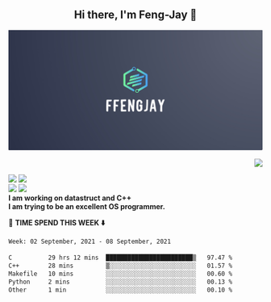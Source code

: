 <h2 align="center"> Hi there, I'm Feng-Jay 👋 </h2>  

![](https://github.com/Feng-Jay/DataStruct/blob/master/Image/1.png)  

<img align="right" src="https://github-readme-stats.vercel.app/api?username=Feng-Jay&show_icons=true&icon_color=CE1D2D&text_color=718096&bg_color=ffffff&hide_title=true" />


&emsp;

![](https://visitor-badge.glitch.me/badge?page_id=Feng-Jay.readme)
![](https://img.shields.io/badge/Concentrate-Cpp-blue)  
![](https://img.shields.io/badge/Rust-primer-orange)
![](https://img.shields.io/badge/Target-OS-9cf)  
**I am working on datastruct and C++**  
**I am trying to be an excellent OS programmer.**  


📘 **TIME SPEND THIS WEEK ⬇️**
<!--START_SECTION:waka-->
```text
Week: 02 September, 2021 - 08 September, 2021

C          29 hrs 12 mins  ████████████████████████▒   97.47 % 
C++        28 mins         ▒░░░░░░░░░░░░░░░░░░░░░░░░   01.57 % 
Makefile   10 mins         ░░░░░░░░░░░░░░░░░░░░░░░░░   00.60 % 
Python     2 mins          ░░░░░░░░░░░░░░░░░░░░░░░░░   00.13 % 
Other      1 min           ░░░░░░░░░░░░░░░░░░░░░░░░░   00.10 % 
```
<!--END_SECTION:waka-->
